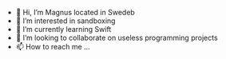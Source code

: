 - 👋 Hi, I’m Magnus located in Swedeb
- 👀 I’m interested in sandboxing 
- 🌱 I’m currently learning Swift
- 💞️ I’m looking to collaborate on useless programming projects
- 📫 How to reach me ...

<!---
mchristensson/mchristensson is a ✨ special ✨ repository because its `README.md` (this file) appears on your GitHub profile.
You can click the Preview link to take a look at your changes.
--->
